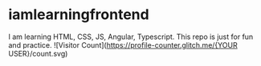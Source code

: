 # iamlearningfrontend

I am learning HTML, CSS, JS, Angular, Typescript.
This repo is just for fun and practice.
![Visitor Count](https://profile-counter.glitch.me/{YOUR USER}/count.svg)
